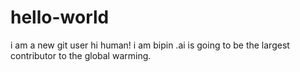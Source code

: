 # hello-world
i am a new git user
hi human!
i am bipin .ai is going to be the largest contributor to the global warming.
